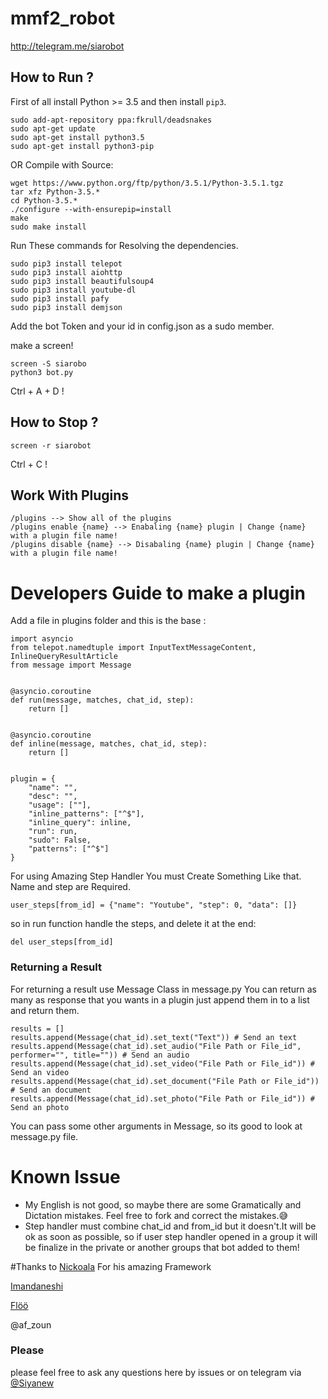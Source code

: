 # mmf2_robot
http://telegram.me/siarobot

## How to Run ?
First of all install Python >= 3.5 and then install `pip3`.
```
sudo add-apt-repository ppa:fkrull/deadsnakes
sudo apt-get update
sudo apt-get install python3.5
sudo apt-get install python3-pip
```
OR Compile with Source:
```
wget https://www.python.org/ftp/python/3.5.1/Python-3.5.1.tgz
tar xfz Python-3.5.*
cd Python-3.5.*
./configure --with-ensurepip=install
make
sudo make install
```
Run These commands for Resolving the dependencies.

```
sudo pip3 install telepot
sudo pip3 install aiohttp
sudo pip3 install beautifulsoup4
sudo pip3 install youtube-dl
sudo pip3 install pafy
sudo pip3 install demjson
```

Add the bot Token and your id in config.json as a sudo member.

make a screen!
```
screen -S siarobo
python3 bot.py
```
Ctrl + A + D !

## How to Stop ?
```
screen -r siarobot
```
Ctrl + C !
## Work With Plugins
```
/plugins --> Show all of the plugins
/plugins enable {name} --> Enabaling {name} plugin | Change {name} with a plugin file name!
/plugins disable {name} --> Disabaling {name} plugin | Change {name} with a plugin file name!
```
# Developers Guide to make a plugin
Add a file in plugins folder and this is the base :
```
import asyncio
from telepot.namedtuple import InputTextMessageContent, InlineQueryResultArticle
from message import Message


@asyncio.coroutine
def run(message, matches, chat_id, step):
    return []


@asyncio.coroutine
def inline(message, matches, chat_id, step):
    return []


plugin = {
    "name": "",
    "desc": "",
    "usage": [""],
    "inline_patterns": ["^$"],
    "inline_query": inline,
    "run": run,
    "sudo": False,
    "patterns": ["^$"]
}

```
For using Amazing Step Handler You must Create Something Like that.
Name and step are Required.
```
user_steps[from_id] = {"name": "Youtube", "step": 0, "data": []}
```
so in run function handle the steps, and delete it at the end:
```
del user_steps[from_id]
```
### Returning a Result
For returning a result use Message Class in message.py
You can return as many as response that you wants in a plugin just append them in to a list and return them.
```
results = []
results.append(Message(chat_id).set_text("Text")) # Send an text
results.append(Message(chat_id).set_audio("File Path or File_id", performer="", title="")) # Send an audio
results.append(Message(chat_id).set_video("File Path or File_id")) # Send an video
results.append(Message(chat_id).set_document("File Path or File_id")) # Send an document
results.append(Message(chat_id).set_photo("File Path or File_id")) # Send an photo
```
You can pass some other arguments in Message, so its good to look at message.py file.
# Known Issue
* My English is not good, so maybe there are some Gramatically and Dictation mistakes. Feel free to fork and correct the mistakes.😅
* Step handler must combine chat_id and from_id but it doesn't.It will be ok as soon as possible, so if user step handler opened in a group it will be finalize in the private or another groups that bot added to them!

#Thanks to
[Nickoala](https://github.com/nickoala/) For his amazing Framework

[Imandaneshi](https://github.com/imandaneshi)

[Flöö](https://github.com/arandomstranger)

@af_zoun


### Please
please feel free to ask any questions here by issues or on telegram via [@Siyanew](https://telegram.me/siyanew/)
